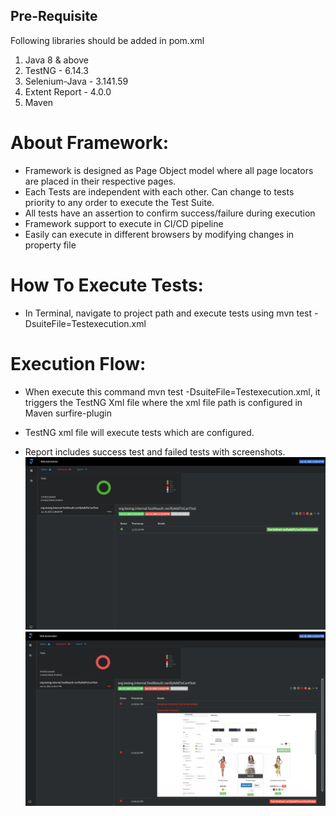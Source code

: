 ## Pre-Requisite

Following libraries should be added in pom.xml

1. Java 8 & above
2. TestNG - 6.14.3
3. Selenium-Java - 3.141.59
4. Extent Report - 4.0.0
5. Maven

# About Framework:
- Framework is designed as Page Object model where all page locators are placed in their respective pages.
- Each Tests are independent with each other. Can change to tests priority to any order to execute the Test Suite.
- All tests have an assertion to confirm success/failure during execution
- Framework support to execute in CI/CD pipeline
- Easily can execute in different browsers by modifying changes in property file

# How To Execute Tests:
- In Terminal, navigate to project path and execute tests using mvn test -DsuiteFile=Testexecution.xml

# Execution Flow:
- When execute this command mvn test -DsuiteFile=Testexecution.xml, it triggers the TestNG Xml file where the xml file path is configured in Maven surfire-plugin
- TestNG xml file will execute tests which are configured.

- Report includes success test and failed tests with screenshots.
![Test Failure](/images/TestSuccess.png)
![Test Success](/images/TestFailure.png)

